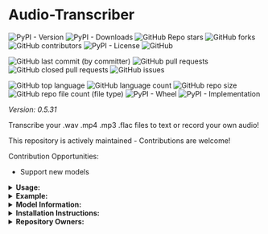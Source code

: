 # Audio-Transcriber

![PyPI - Version](https://img.shields.io/pypi/v/audio-transcriber)
![PyPI - Downloads](https://img.shields.io/pypi/dd/audio-transcriber)
![GitHub Repo stars](https://img.shields.io/github/stars/Knuckles-Team/audio-transcriber)
![GitHub forks](https://img.shields.io/github/forks/Knuckles-Team/audio-transcriber)
![GitHub contributors](https://img.shields.io/github/contributors/Knuckles-Team/audio-transcriber)
![PyPI - License](https://img.shields.io/pypi/l/audio-transcriber)
![GitHub](https://img.shields.io/github/license/Knuckles-Team/audio-transcriber)

![GitHub last commit (by committer)](https://img.shields.io/github/last-commit/Knuckles-Team/audio-transcriber)
![GitHub pull requests](https://img.shields.io/github/issues-pr/Knuckles-Team/audio-transcriber)
![GitHub closed pull requests](https://img.shields.io/github/issues-pr-closed/Knuckles-Team/audio-transcriber)
![GitHub issues](https://img.shields.io/github/issues/Knuckles-Team/audio-transcriber)

![GitHub top language](https://img.shields.io/github/languages/top/Knuckles-Team/audio-transcriber)
![GitHub language count](https://img.shields.io/github/languages/count/Knuckles-Team/audio-transcriber)
![GitHub repo size](https://img.shields.io/github/repo-size/Knuckles-Team/audio-transcriber)
![GitHub repo file count (file type)](https://img.shields.io/github/directory-file-count/Knuckles-Team/audio-transcriber)
![PyPI - Wheel](https://img.shields.io/pypi/wheel/audio-transcriber)
![PyPI - Implementation](https://img.shields.io/pypi/implementation/audio-transcriber)

*Version: 0.5.31*

Transcribe your .wav .mp4 .mp3 .flac files to text or record your own audio!

This repository is actively maintained - Contributions are welcome!

Contribution Opportunities:
- Support new models


<details>
  <summary><b>Usage:</b></summary>

| Short Flag | Long Flag   | Description                                                   |
|------------|-------------|---------------------------------------------------------------|
| -h         | --help      | See Usage                                                     |
| -b         | --bitrate   | Bitrate to use during recording                               |
| -c         | --channels  | Number of channels to use during recording                    |
| -d         | --directory | Directory to save recording                                   |
| -e         | --export    | Export txt, srt, and vtt files                                |
| -f         | --file      | File to transcribe                                            |
| -l         | --language  | Language to transcribe                                        |
| -m         | --model     | Model to use: <tiny, base, small, medium, large>              |
| -n         | --name      | Name of recording                                             |
| -r         | --record    | Specify number of seconds to record to record from microphone |

</details>

<details>
  <summary><b>Example:</b></summary>

```bash
audio-transcriber --file '~/Downloads/Federal_Reserve.mp4' --model 'large'
audio-transcriber --record 60 --directory '~/Downloads/' --name 'my_recording.wav' --model 'tiny'
```


</details>

<details>
  <summary><b>Model Information:</b></summary>

[Courtesy of and Credits to OpenAI: Whisper.ai](https://github.com/openai/whisper/blob/main/README.md)

|  Size  | Parameters | English-only model | Multilingual model | Required VRAM | Relative speed |
|:------:|:----------:|:------------------:|:------------------:|:-------------:|:--------------:|
|  tiny  |    39 M    |     `tiny.en`      |       `tiny`       |     ~1 GB     |      ~32x      |
|  base  |    74 M    |     `base.en`      |       `base`       |     ~1 GB     |      ~16x      |
| small  |   244 M    |     `small.en`     |      `small`       |     ~2 GB     |      ~6x       |
| medium |   769 M    |    `medium.en`     |      `medium`      |     ~5 GB     |      ~2x       |
| large  |   1550 M   |        N/A         |      `large`       |    ~10 GB     |       1x       |


</details>

<details>
  <summary><b>Installation Instructions:</b></summary>

Install Python Package

```bash
python -m pip install audio-transcriber
```

##### Ubuntu Dependencies
```bash
apt install -y libasound-dev portaudio19-dev libportaudio2 libportaudiocpp0 ffmpeg
```

</details>

<details>
  <summary><b>Repository Owners:</b></summary>


<img width="100%" height="180em" src="https://github-readme-stats.vercel.app/api?username=Knucklessg1&show_icons=true&hide_border=true&&count_private=true&include_all_commits=true" />

![GitHub followers](https://img.shields.io/github/followers/Knucklessg1)
![GitHub User's stars](https://img.shields.io/github/stars/Knucklessg1)
</details>

